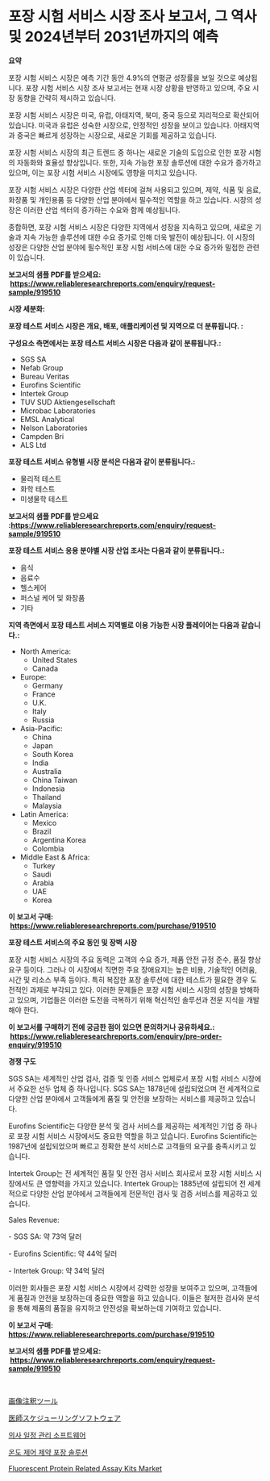 <p><h1>포장 시험 서비스 시장 조사 보고서, 그 역사 및 2024년부터 2031년까지의 예측</h1></p><p><strong>요약</strong></p>
<p><p>포장 시험 서비스 시장은 예측 기간 동안 4.9%의 연평균 성장률을 보일 것으로 예상됩니다. 포장 시험 서비스 시장 조사 보고서는 현재 시장 상황을 반영하고 있으며, 주요 시장 동향을 간략히 제시하고 있습니다. </p><p>포장 시험 서비스 시장은 미국, 유럽, 아태지역, 북미, 중국 등으로 지리적으로 확산되어 있습니다. 미국과 유럽은 성숙한 시장으로, 안정적인 성장을 보이고 있습니다. 아태지역과 중국은 빠르게 성장하는 시장으로, 새로운 기회를 제공하고 있습니다. </p><p>포장 시험 서비스 시장의 최근 트렌드 중 하나는 새로운 기술의 도입으로 인한 포장 시험의 자동화와 효율성 향상입니다. 또한, 지속 가능한 포장 솔루션에 대한 수요가 증가하고 있으며, 이는 포장 시험 서비스 시장에도 영향을 미치고 있습니다. </p><p>포장 시험 서비스 시장은 다양한 산업 섹터에 걸쳐 사용되고 있으며, 제약, 식품 및 음료, 화장품 및 개인용품 등 다양한 산업 분야에서 필수적인 역할을 하고 있습니다. 시장의 성장은 이러한 산업 섹터의 증가하는 수요와 함께 예상됩니다. </p><p>종합하면, 포장 시험 서비스 시장은 다양한 지역에서 성장을 지속하고 있으며, 새로운 기술과 지속 가능한 솔루션에 대한 수요 증가로 인해 더욱 발전이 예상됩니다. 이 시장의 성장은 다양한 산업 분야에 필수적인 포장 시험 서비스에 대한 수요 증가와 밀접한 관련이 있습니다.</p></p>
<p><strong>보고서의 샘플 PDF를 받으세요: &nbsp;<a href="https://www.reliableresearchreports.com/enquiry/request-sample/919510">https://www.reliableresearchreports.com/enquiry/request-sample/919510</a></strong></p>
<p><strong>시장 세분화:</strong></p>
<p><strong> 포장 테스트 서비스 시장은 개요, 배포, 애플리케이션 및 지역으로 더 분류됩니다. :</strong></p>
<p><strong>구성요소 측면에서는 포장 테스트 서비스 시장은 다음과 같이 분류됩니다.:</strong></p>
<p><ul><li>SGS SA</li><li>Nefab Group</li><li>Bureau Veritas</li><li>Eurofins Scientific</li><li>Intertek Group</li><li>TUV SUD Aktiengesellschaft</li><li>Microbac Laboratories</li><li>EMSL Analytical</li><li>Nelson Laboratories</li><li>Campden Bri</li><li>ALS Ltd</li></ul></p>
<p><strong> 포장 테스트 서비스 유형별 시장 분석은 다음과 같이 분류됩니다.:</strong></p>
<p><ul><li>물리적 테스트</li><li>화학 테스트</li><li>미생물학 테스트</li></ul></p>
<p><strong>보고서의 샘플 PDF를 받으세요 :<a href="https://www.reliableresearchreports.com/enquiry/request-sample/919510">https://www.reliableresearchreports.com/enquiry/request-sample/919510</a></strong></p>
<p><strong> 포장 테스트 서비스 응용 분야별 시장 산업 조사는 다음과 같이 분류됩니다.:</strong></p>
<p><ul><li>음식</li><li>음료수</li><li>헬스케어</li><li>퍼스널 케어 및 화장품</li><li>기타</li></ul></p>
<p><strong>지역 측면에서 포장 테스트 서비스 지역별로 이용 가능한 시장 플레이어는 다음과 같습니다.:</strong></p>
<p><ul>
    <li>
        North America:
        <ul>
            <li>United States</li>
            <li>Canada</li>
        </ul>
    </li>
    <li>
        Europe:
        <ul>
            <li>Germany</li>
            <li>France</li>
            <li>U.K.</li>
            <li>Italy</li>
            <li>Russia</li>
        </ul>
    </li>
    <li>
        Asia-Pacific:
        <ul>
            <li>China</li>
            <li>Japan</li>
            <li>South Korea</li>
            <li>India</li>
            <li>Australia</li>
            <li>China Taiwan</li>
            <li>Indonesia</li>
            <li>Thailand</li>
            <li>Malaysia</li>
        </ul>
    </li>
    <li>
        Latin America:
        <ul>
            <li>Mexico</li>
            <li>Brazil</li>
            <li>Argentina Korea</li>
            <li>Colombia</li>
        </ul>
    </li>
    <li>
        Middle East & Africa:
        <ul>
            <li>Turkey</li>
            <li>Saudi</li>
            <li>Arabia</li>
            <li>UAE</li>
            <li>Korea</li>
        </ul>
    </li>
    </ul></p>
<p><strong>이 보고서 구매: &nbsp;<a href="https://www.reliableresearchreports.com/purchase/919510">https://www.reliableresearchreports.com/purchase/919510</a></strong></p>
<p><strong>포장 테스트 서비스의 주요 동인 및 장벽 시장</strong></p>
<p><p>포장 시험 서비스 시장의 주요 동력은 고객의 수요 증가, 제품 안전 규정 준수, 품질 향상 요구 등이다. 그러나 이 시장에서 직면한 주요 장애요지는 높은 비용, 기술적인 어려움, 시간 및 리소스 부족 등이다. 특히 복잡한 포장 솔루션에 대한 테스트가 필요한 경우 도전적인 과제로 부각되고 있다. 이러한 문제들은 포장 시험 서비스 시장의 성장을 방해하고 있으며, 기업들은 이러한 도전을 극복하기 위해 혁신적인 솔루션과 전문 지식을 개발해야 한다.</p></p>
<p><strong>이 보고서를 구매하기 전에 궁금한 점이 있으면 문의하거나 공유하세요.: &nbsp;<a href="https://www.reliableresearchreports.com/enquiry/pre-order-enquiry/919510">https://www.reliableresearchreports.com/enquiry/pre-order-enquiry/919510</a></strong></p>
<p><strong>경쟁 구도</strong></p>
<p><p>SGS SA는 세계적인 산업 검사, 검증 및 인증 서비스 업체로서 포장 시험 서비스 시장에서 주요한 선두 업체 중 하나입니다. SGS SA는 1878년에 설립되었으며 전 세계적으로 다양한 산업 분야에서 고객들에게 품질 및 안전을 보장하는 서비스를 제공하고 있습니다.</p><p>Eurofins Scientific는 다양한 분석 및 검사 서비스를 제공하는 세계적인 기업 중 하나로 포장 시험 서비스 시장에서도 중요한 역할을 하고 있습니다. Eurofins Scientific는 1987년에 설립되었으며 빠르고 정확한 분석 서비스로 고객들의 요구를 충족시키고 있습니다.</p><p>Intertek Group는 전 세계적인 품질 및 안전 검사 서비스 회사로서 포장 시험 서비스 시장에서도 큰 영향력을 가지고 있습니다. Intertek Group는 1885년에 설립되어 전 세계적으로 다양한 산업 분야에서 고객들에게 전문적인 검사 및 검증 서비스를 제공하고 있습니다.</p><p>Sales Revenue:</p><p>- SGS SA: 약 73억 달러</p><p>- Eurofins Scientific: 약 44억 달러</p><p>- Intertek Group: 약 34억 달러</p><p>이러한 회사들은 포장 시험 서비스 시장에서 강력한 성장을 보여주고 있으며, 고객들에게 품질과 안전을 보장하는데 중요한 역할을 하고 있습니다. 이들은 철저한 검사와 분석을 통해 제품의 품질을 유지하고 안전성을 확보하는데 기여하고 있습니다.</p></p>
<p><strong>이 보고서 구매: &nbsp; <a href="https://www.reliableresearchreports.com/purchase/919510">https://www.reliableresearchreports.com/purchase/919510</a></strong></p>
<p><strong>보고서의 샘플 PDF를 받으세요: &nbsp;<a href="https://www.reliableresearchreports.com/enquiry/request-sample/919510">https://www.reliableresearchreports.com/enquiry/request-sample/919510</a></strong><strong></strong></p>
<p>&nbsp;</p>
<p><p><a href="https://github.com/mohamedbakry57/Market-Research-Report-List-2/blob/main/6447382182937.md">画像注釈ツール</a></p><p><a href="https://github.com/lababdou/Market-Research-Report-List-2/blob/main/6743786182938.md">医師スケジューリングソフトウェア</a></p><p><a href="https://github.com/laholand/Market-Research-Report-List-2/blob/main/6179153182933.md">의사 일정 관리 소프트웨어</a></p><p><a href="https://github.com/sougarounis/Market-Research-Report-List-2/blob/main/8983692182934.md">온도 제어 제약 포장 솔루션</a></p><p><a href="https://issuu.com/reportprime-2/docs/fluorescent-protein-related-assay-kits-market-size">Fluorescent Protein Related Assay Kits Market</a></p></p>
